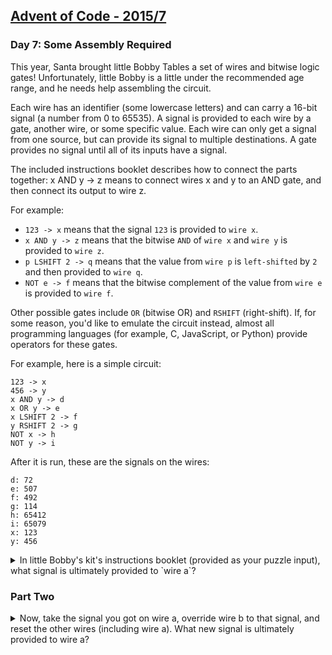 [Advent of Code - 2015/7](http://adventofcode.com/2015/day/7)
---------------------------

### Day 7: Some Assembly Required

This year, Santa brought little Bobby Tables a set of wires and bitwise logic gates! Unfortunately, little Bobby is a little under the recommended age range, and he needs help assembling the circuit.

Each wire has an identifier (some lowercase letters) and can carry a 16-bit signal (a number from 0 to 65535). A signal is provided to each wire by a gate, another wire, or some specific value. Each wire can only get a signal from one source, but can provide its signal to multiple destinations. A gate provides no signal until all of its inputs have a signal.

The included instructions booklet describes how to connect the parts together: x AND y -> z means to connect wires x and y to an AND gate, and then connect its output to wire z.

For example:

- `123 -> x` means that the signal `123` is provided to `wire x`.
- `x AND y -> z` means that the bitwise `AND` of `wire x` and `wire y` is provided to `wire z`.
- `p LSHIFT 2 -> q` means that the value from `wire p` is `left-shifted` by `2` and then provided to `wire q`.
- `NOT e -> f` means that the bitwise complement of the value from `wire e` is provided to `wire f`.

Other possible gates include `OR` (bitwise OR) and `RSHIFT` (right-shift). If, for some reason, you'd like to emulate the circuit instead, almost all programming languages (for example, C, JavaScript, or Python) provide operators for these gates.

For example, here is a simple circuit:

```
123 -> x
456 -> y
x AND y -> d
x OR y -> e
x LSHIFT 2 -> f
y RSHIFT 2 -> g
NOT x -> h
NOT y -> i
```
After it is run, these are the signals on the wires:

```
d: 72
e: 507
f: 492
g: 114
h: 65412
i: 65079
x: 123
y: 456
```

<details>
  <summary>In little Bobby's kit's instructions booklet (provided as your puzzle input), what signal is ultimately provided to `wire a`?</summary>
  
  `16076`
</details>

### Part Two

<details>
  <summary>Now, take the signal you got on wire a, override wire b to that signal, and reset the other wires (including wire a). What new signal is ultimately provided to wire a?</summary>
  
  `2797`
</details>
